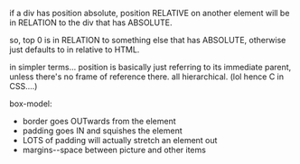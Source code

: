 if a div has position absolute, position RELATIVE on another element will be in RELATION to the div that has ABSOLUTE.

so, top 0 is in RELATION to something else that has ABSOLUTE, otherwise just defaults to in relative to HTML.

in simpler terms... position is basically just referring to its immediate parent, unless there's no frame of reference there. all hierarchical. (lol hence C in CSS....)

box-model:
- border goes OUTwards from the element
- padding goes IN and squishes the element
- LOTS of padding will actually stretch an element out
- margins--space between picture and other items
